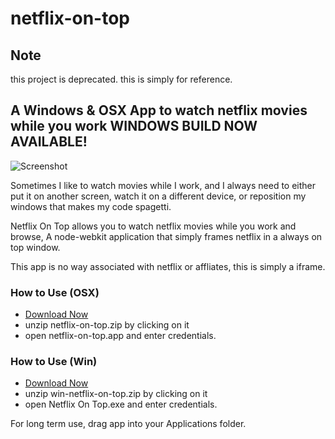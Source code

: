 netflix-on-top
==============

## Note
this project is deprecated. this is simply for reference.

A Windows & OSX App to watch netflix movies while you work
WINDOWS BUILD NOW AVAILABLE!
-----------

![Screenshot](https://raw.github.com/wookiecooking/netflix-on-top/master/screenshot.png)

Sometimes I like to watch movies while I work, and I always need to either put it on another screen, watch it on a different device, or reposition my windows that makes my code spagetti.

Netflix On Top allows you to watch netflix movies while you work and browse, A node-webkit application that simply frames netflix in a always on top window. 

This app is no way associated with netflix or affliates, this is simply a iframe.

### How to Use (OSX)
* [Download Now](https://github.com/wookiecooking/netflix-on-top/zipball/master/)
* unzip netflix-on-top.zip by clicking on it
* open netflix-on-top.app and enter credentials.


### How to Use (Win)
* [Download Now](https://github.com/wookiecooking/netflix-on-top/zipball/master/)
* unzip win-netflix-on-top.zip by clicking on it
* open Netflix On Top.exe and enter credentials.

For long term use, drag app into your Applications folder.

